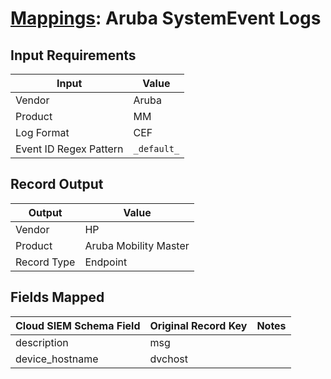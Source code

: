 # [Mappings](README.md): Aruba SystemEvent Logs

## Input Requirements

|Input|Value|
|-----|-----|
|Vendor|Aruba|
|Product|MM|
|Log Format|CEF|
|Event ID Regex Pattern|`_default_`|

## Record Output

|Output|Value|
|------|-----|
|Vendor|HP|
|Product|Aruba Mobility Master|
|Record Type|Endpoint|

## Fields Mapped

|Cloud SIEM Schema Field|Original Record Key|Notes|
|-----------------------|-------------------|-----|
|description|msg||
|device_hostname|dvchost||

